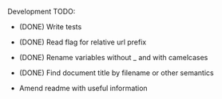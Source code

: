 Development TODO:

  * (DONE) Write tests
  * (DONE) Read flag for relative url prefix
  * (DONE) Rename variables without _ and with camelcases
  * (DONE) Find document title by filename or other semantics

  * Amend readme with useful information
